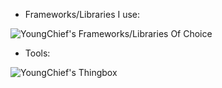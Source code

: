 

- Frameworks/Libraries I use: 

![YoungChief's Frameworks/Libraries Of Choice](https://skillicons.dev/icons?i=angular,bootstrap,django,express,flutter,jquery,react,&theme=dark)

- Tools:

![YoungChief's Thingbox](https://skillicons.dev/icons?i=firebase,git,github,githubactions,gitlab,instagram,html,css,postman,linkedin,vscode,js,python,mysql,mongodb,c,nodejs,flutter,react,powershell,angular,bootstrap,django,express,flutter,jquery,tailwind,visualstudio,react,twitter&theme=dark)

</details>
